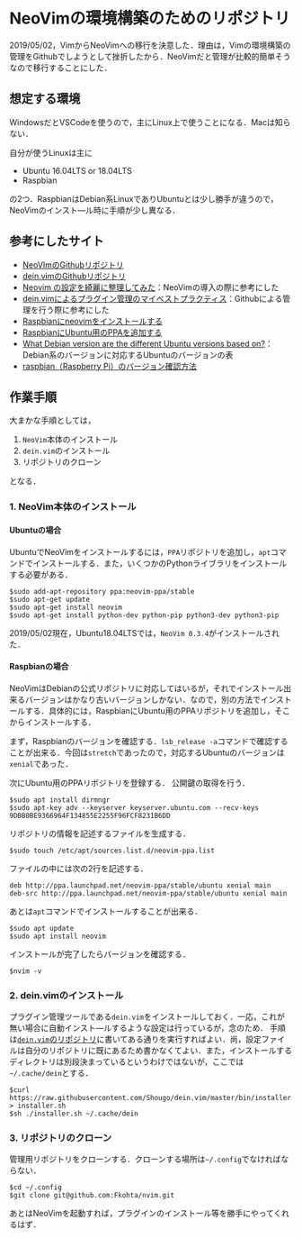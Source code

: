 # NeoVimの環境構築のためのリポジトリ

2019/05/02，VimからNeoVimへの移行を決意した．理由は，Vimの環境構築の管理をGithubでしようとして挫折したから．NeoVimだと管理が比較的簡単そうなので移行することにした．

## 想定する環境

WindowsだとVSCodeを使うので，主にLinux上で使うことになる．Macは知らない．

自分が使うLinuxは主に

- Ubuntu 16.04LTS or 18.04LTS
- Raspbian 

の2つ．RaspbianはDebian系LinuxでありUbuntuとは少し勝手が違うので，NeoVimのインスト―ル時に手順が少し異なる．

## 参考にしたサイト

- [NeoVImのGithubリポジトリ](https://github.com/neovim/neovim/wiki/Installing-Neovim)
- [dein.vimのGithubリポジトリ](https://github.com/Shougo/dein.vim/blob/master/README.md)
- [Neovim の設定を綺麗に整理してみた](https://qiita.com/tamago3keran/items/cdfd66b627b3686846d2)：NeoVimの導入の際に参考にした
- [dein.vimによるプラグイン管理のマイベストプラクティス](https://qiita.com/kawaz/items/ee725f6214f91337b42b)：Githubによる管理を行う際に参考にした
- [Raspbianにneovimをインストールする](http://hiratarosu.hateblo.jp/entry/2019/01/26/205929)
- [RaspbianにUbuntu用のPPAを追加する](https://qiita.com/hnw/items/734f82bee26a40269c1b#fn1)
- [What Debian version are the different Ubuntu versions based on?](https://askubuntu.com/questions/445487/what-debian-version-are-the-different-ubuntu-versions-based-on)：Debian系のバージョンに対応するUbuntuのバージョンの表
- [raspbian（Raspberry Pi）のバージョン確認方法](https://www.checksite.jp/raspbian-version-check/)

## 作業手順

大まかな手順としては，

1. `NeoVim`本体のインストール
1. `dein.vim`のインストール 
1. リポジトリのクローン

となる．

### 1. NeoVim本体のインストール

#### Ubuntuの場合

UbuntuでNeoVimをインストールするには，`PPA`リポジトリを追加し，`apt`コマンドでインストールする．また，いくつかのPythonライブラリをインストールする必要がある．

```console
$sudo add-apt-repository ppa:neovim-ppa/stable
$sudo apt-get update
$sudo apt-get install neovim
$sudo apt-get install python-dev python-pip python3-dev python3-pip
```

2019/05/02現在，Ubuntu18.04LTSでは，`NeoVim 0.3.4`がインストールされた．

#### Raspbianの場合

NeoVimはDebianの公式リポジトリに対応してはいるが，それでインストール出来るバージョンはかなり古いバージョンしかない．なので，別の方法でインストールする．具体的には，RaspbianにUbuntu用のPPAリポジトリを追加し，そこからインストールする．

まず，Raspbianのバージョンを確認する．`lsb_release -a`コマンドで確認することが出来る．今回は`stretch`であったので，対応するUbuntuのバージョンは`xenial`であった．

次にUbuntu用のPPAリポジトリを登録する．
公開鍵の取得を行う．

```console
$sudo apt install dirmngr
$sudo apt-key adv --keyserver keyserver.ubuntu.com --recv-keys 9DBB0BE9366964F134855E2255F96FCF8231B6DD
```

リポジトリの情報を記述するファイルを生成する．

```console
$sudo touch /etc/apt/sources.list.d/neovim-ppa.list
```

ファイルの中には次の2行を記述する．

```none:/etc/apt/sources.list.d/neovim-ppa.list
deb http://ppa.launchpad.net/neovim-ppa/stable/ubuntu xenial main 
deb-src http://ppa.launchpad.net/neovim-ppa/stable/ubuntu xenial main
```

あとは`apt`コマンドでインストールすることが出来る．

```console
$sudo apt update
$sudo apt install neovim
```

インストールが完了したらバージョンを確認する．

```console
$nvim -v
```

### 2. dein.vimのインストール

プラグイン管理ツールである`dein.vim`をインストールしておく．一応，これが無い場合に自動インスト―ルするような設定は行っているが，念のため．
手順は[`dein.vim`のリポジトリ](https://github.com/Shougo/dein.vim/blob/master/README.md)に書いてある通りを実行すればよい．尚，設定ファイルは自分のリポジトリに既にあるため書かなくてよい．また，インストールするディレクトリは別段決まっているというわけではないが，ここでは`~/.cache/dein`とする．

```console
$curl https://raw.githubusercontent.com/Shougo/dein.vim/master/bin/installer.sh > installer.sh
$sh ./installer.sh ~/.cache/dein
```

### 3. リポジトリのクローン

管理用リポジトリをクローンする．クローンする場所は`~/.config`でなければならない．

```console
$cd ~/.config
$git clone git@github.com:Fkohta/nvim.git
```

あとはNeoVimを起動すれば，プラグインのインストール等を勝手にやってくれるはず．
